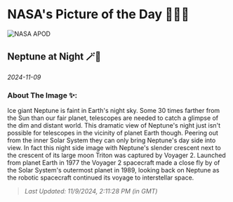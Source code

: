 
# NASA's Picture of the Day 🧑‍🚀💫

  ![NASA APOD](https://apod.nasa.gov/apod/image/2411/neptunetriton_voyager_960.jpg)
  
  ## Neptune at Night 🪄🌌
  
  _2024-11-09_
  
  ### About The Image ✨: 
  
  Ice giant Neptune is faint in Earth's night sky. Some 30 times farther from the Sun than our fair planet, telescopes are needed to catch a glimpse of the dim and distant world. This dramatic view of Neptune's night just isn't possible for telescopes in the vicinity of planet Earth though. Peering out from the inner Solar System they can only bring Neptune's day side into view.  In fact this night side image with Neptune's slender crescent next to the crescent of its large moon Triton was captured by Voyager 2. Launched from planet Earth in 1977 the Voyager 2 spacecraft made a close fly by of the Solar System's outermost planet in 1989, looking back on Neptune as the robotic spacecraft continued its voyage to interstellar space.
  
  
  
  > _Last Updated: 11/9/2024, 2:11:28 PM (in GMT)_
  
